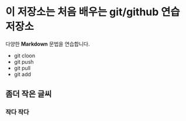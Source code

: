 # 이 저장소는 처음 배우는 git/github 연습 저장소
다양한 **Markdown** 문법을 연습합니다.
- git cloon
- git push
- git pull
- git add
## 좀더 작은 글씨
### 작다 작다
